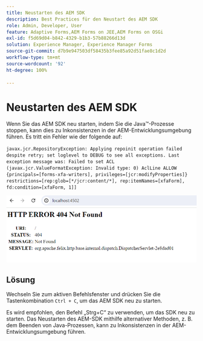 ```yaml
---
title: Neustarten des AEM SDK
description: Best Practices für den Neustart des AEM SDK
role: Admin, Developer, User
feature: Adaptive Forms,AEM Forms on JEE,AEM Forms on OSGi
exl-id: f5d69d04-b842-4329-b1b3-57b88266d13d
solution: Experience Manager, Experience Manager Forms
source-git-commit: d7b9e947503df58435b3fee85a92d51fae8c1d2d
workflow-type: tm+mt
source-wordcount: '92'
ht-degree: 100%

---
```


# Neustarten des AEM SDK

Wenn Sie das AEM SDK neu starten, indem Sie die Java™-Prozesse stoppen, kann dies zu Inkonsistenzen in der AEM-Entwicklungsumgebung führen. Es tritt ein Fehler wie der folgende auf:

`javax.jcr.RepositoryException: Applying repoinit operation failed despite retry; set loglevel to DEBUG to see all exceptions. Last exception message was: Failed to set ACL (javax.jcr.ValueFormatException: Invalid type: 0) AclLine ALLOW {principals=[forms-xfa-writers], privileges=[jcr:modifyProperties]} restrictions=[rep:glob=[*/jcr:content/*], rep:itemNames=[xfaForm], fd:condition=[xfaForm, 1]]`

![Fehler beim AEM SDK-Neustart](/help/forms/using/assets/restart-sdk-error.png)

## Lösung

Wechseln Sie zum aktiven Befehlsfenster und drücken Sie die Tastenkombination `Ctrl + C`, um das AEM SDK neu zu starten.

Es wird empfohlen, den Befehl „Strg+C“ zu verwenden, um das SDK neu zu starten. Das Neustarten des AEM-SDK mithilfe alternativer Methoden, z. B. dem Beenden von Java-Prozessen, kann zu Inkonsistenzen in der AEM-Entwicklungsumgebung führen.
